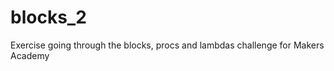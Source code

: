 blocks_2
========

Exercise going through the blocks, procs and lambdas challenge for Makers Academy
